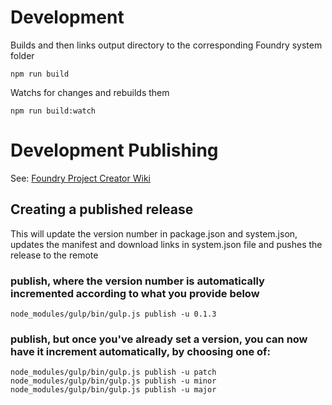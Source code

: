 # Development

Builds and then links output directory to the corresponding Foundry system folder

```shell
npm run build
```

Watchs for changes and rebuilds them

```shell
npm run build:watch
```

# Development Publishing

See: [Foundry Project Creator Wiki](https://gitlab.com/foundry-projects/foundry-pc/create-foundry-project/-/wikis/Publish) 

## Creating a published release

This will update the version number in package.json and system.json, 
updates the manifest and download links in system.json file and
pushes the release to the remote 

### publish, where the version number is automatically incremented according to what you provide below

```shell
node_modules/gulp/bin/gulp.js publish -u 0.1.3
```

### publish, but once you've already set a version, you can now have it increment automatically, by choosing one of:

```shell
node_modules/gulp/bin/gulp.js publish -u patch
node_modules/gulp/bin/gulp.js publish -u minor
node_modules/gulp/bin/gulp.js publish -u major
```
